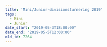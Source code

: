```yaml
---
title: 'Mini/Junior-divisionsturnering 2019'
tags:
  - Mini
  - Junior
date_start: "2019-05-3T18:00:00"
date_end: "2019-05-5T12:00:00"
old_id: 7264
---
```

